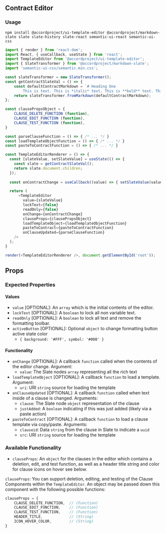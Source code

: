 ## Contract Editor

### Usage

```shell
npm install @accordproject/ui-template-editor @accordproject/markdown-slate slate slate-history slate-react semantic-ui-react semantic-ui-css
```

```js
import { render } from 'react-dom';
import React, { useCallback, useState } from 'react';
import TemplateEditor from '@accordproject/ui-template-editor';
import { SlateTransformer } from '@accordproject/markdown-slate';
import 'semantic-ui-css/semantic.min.css';

const slateTransformer = new SlateTransformer();
const getContractSlateVal = () => {
    const defaultContractMarkdown = `# Heading One
        This is text. This is *italic* text. This is **bold** text. This is \`inline code\`. Fin.`;
    return slateTransformer.fromMarkdown(defaultContractMarkdown);
};

const clausePropsObject = {
    CLAUSE_DELETE_FUNCTION (function),
    CLAUSE_EDIT_FUNCTION (function),
    CLAUSE_TEST_FUNCTION (function),
}

const parseClauseFunction = () => { /* ... */ }
const loadTemplateObjectFunction = () => { /* ... */ }
const pasteToContractFunction = () => { /* ... */ }

const TemplateEditorRenderer = () => {
  const [slateValue, setSlateValue] = useState(() => {
    const slate = getContractSlateVal();
    return slate.document.children;
  });
  
  const onContractChange = useCallback((value) => { setSlateValue(value); }, []);

  return (
      <TemplateEditor
        value={slateValue}
        lockText={false}
        readOnly={false}
        onChange={onContractChange}
        clauseProps={clausePropsObject}
        loadTemplateObject={loadTemplateObjectFunction}
        pasteToContract={pasteToContractFunction}
        onClauseUpdated={parseClauseFunction}
    />
  );
}

render(<TemplateEditorRenderer />, document.getElementById('root'));
```


## Props

### Expected Properties

#### Values

- `value` [OPTIONAL]: An `array` which is the initial contents of the editor.
- `lockText` [OPTIONAL]: A `boolean` to lock all non variable text.
- `readOnly` [OPTIONAL]: A `boolean` to lock all text and remove the formatting toolbar.
- `activeButton` [OPTIONAL]: Optional `object` to change formatting button active state color
  - `{ background: '#FFF', symbol: '#000' }`

#### Functionality

- `onChange` [OPTIONAL]: A callback `function` called when the contents of the editor change. Argument:
  - `value`: The Slate nodes `array` representing all the rich text
- `loadTemplateObject` [OPTIONAL]: A callback `function` to load a template. Argument:
  - `uri`: URI `string` source for loading the template
- `onClauseUpdated` [OPTIONAL]: A callback `function` called when text inside of a clause is changed. Arguments:
  - `clause`: The Slate node `object` representation of the clause
  - `justAdded`:  A `boolean` indicating if this was just added (likely via a paste action)
- `pasteToContract` [OPTIONAL]: A callback `function` to load a clause template via copy/paste. Arguments:
  - `clauseid`: Data `string` from the clause in Slate to indicate a `uuid`
  - `src`: URI `string` source for loading the template

### Available Functionality

- `clauseProps`: An `object` for the clauses in the editor which contains a deletion, edit, and test function, as well as a header title string and color for clause icons on hover see below.

`clauseProps`:
You can support deletion, editing, and testing of the Clause Components within the `TemplateEditor`. An object may be passed down this component with the following possible functions:
```js
clauseProps = {
    CLAUSE_DELETE_FUNCTION,  // (Function)
    CLAUSE_EDIT_FUNCTION,    // (Function)
    CLAUSE_TEST_FUNCTION,    // (Function)
    HEADER_TITLE,            // (String)
    ICON_HOVER_COLOR,        // (String)
}
```